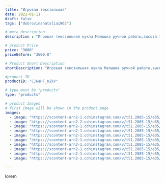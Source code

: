 ```yaml
---
title: "Игровая текстильная"
date: 2021-01-11
draft: false
tags: ["dubrovinanatalia1963"]

# meta description
description : "Игровая текстильная кукла Малышка ручной работы,высота 18 см."

# product Price
price: "3000"
priceBefore: "3600.0"

# Product Short Description
shortDescription: "Игровая текстильная кукла Малышка ручной работы,высота 18 см."

#product ID
productID: "CJ6eHF_n2kV"

# type must be "products"
type: "products"

# product Images
# first image will be shown in the product page
images:
  - image: "https://scontent-arn2-1.cdninstagram.com/v/t51.2885-15/e35/137582767_416164619637496_9123889168012873418_n.jpg?se=7&tp=1&_nc_ht=scontent-arn2-1.cdninstagram.com&_nc_cat=104&_nc_ohc=2MUlrVieVfQAX95Redg&oh=4cb5826038521220740470fd70c36a1f&oe=606CAB90&ig_cache_key=MjQ4NDQzMDU2ODI2NjAyODgyNQ%3D%3D.2"
  - image: "https://scontent-arn2-2.cdninstagram.com/v/t51.2885-15/e35/137349741_120656703174060_600000608547564460_n.jpg?se=7&tp=1&_nc_ht=scontent-arn2-2.cdninstagram.com&_nc_cat=100&_nc_ohc=HZfjLQnpoa0AX-cpyHo&oh=26032448e3cb0a59660998dff6e22741&oe=606C392E&ig_cache_key=MjQ4NDQzMDU2ODI3NDM3MzE0NA%3D%3D.2"
  - image: "https://scontent-arn2-1.cdninstagram.com/v/t51.2885-15/e35/137119758_185314620007575_3128259469193714877_n.jpg?se=7&tp=1&_nc_ht=scontent-arn2-1.cdninstagram.com&_nc_cat=103&_nc_ohc=5qBza6abshkAX8DY9SF&oh=1246364ed5a2e9d9ad3317a8b4c1adac&oe=606C3152&ig_cache_key=MjQ4NDQzMDU2ODI5OTYyMTE4Ng%3D%3D.2"
  - image: "https://scontent-arn2-1.cdninstagram.com/v/t51.2885-15/e35/138427365_418190739523132_1071611432694073070_n.jpg?se=7&tp=1&_nc_ht=scontent-arn2-1.cdninstagram.com&_nc_cat=104&_nc_ohc=-wzGZgBbZ3EAX_fpq35&oh=82fda63d12613603121bb64150ac1cb4&oe=606BCA16&ig_cache_key=MjQ4NDQzMDU2ODMwNzk2OTQ3Mg%3D%3D.2"
  - image: "https://scontent-arn2-1.cdninstagram.com/v/t51.2885-15/e35/137240390_1041426989669961_9071873423014984347_n.jpg?se=7&tp=1&_nc_ht=scontent-arn2-1.cdninstagram.com&_nc_cat=109&_nc_ohc=HgX67UcUCNwAX_dsD76&oh=71b2a17e524c7d16da376d7556d8ae67&oe=606B7035&ig_cache_key=MjQ4NDQzMDU2ODI0OTEwNTY1MA%3D%3D.2"
  - image: "https://scontent-arn2-1.cdninstagram.com/v/t51.2885-15/e35/136971633_406756997218582_1913939255682589494_n.jpg?se=7&tp=1&_nc_ht=scontent-arn2-1.cdninstagram.com&_nc_cat=110&_nc_ohc=qMUk5yBdiSsAX8cMYyS&oh=bcf046f403d65fc4b04fae80cc994190&oe=606BE0B0&ig_cache_key=MjQ4NDQzMDU2ODM4MzU2NjYwOQ%3D%3D.2"
  - image: "https://scontent-arn2-1.cdninstagram.com/v/t51.2885-15/e35/137570831_673202863358123_6516095216520198212_n.jpg?se=7&tp=1&_nc_ht=scontent-arn2-1.cdninstagram.com&_nc_cat=111&_nc_ohc=ALqasLqZxroAX-jvLmh&oh=4e9b5e12ff0fc19b6b963ea74822e046&oe=606CA8F1&ig_cache_key=MjQ4NDQzMDU2ODMxNjM2NzQ2OQ%3D%3D.2"
  - image: "https://scontent-arn2-1.cdninstagram.com/v/t51.2885-15/e35/137263390_221685956242418_3065489865123456223_n.jpg?se=7&tp=1&_nc_ht=scontent-arn2-1.cdninstagram.com&_nc_cat=102&_nc_ohc=2TdvnzlMp_8AX-HdQ1O&oh=891c2497afa1ebc425dc097655d0cadd&oe=606A88F6&ig_cache_key=MjQ4NDQzMDU2ODM5MTgzOTc1Mg%3D%3D.2"
  - image: "https://scontent-arn2-1.cdninstagram.com/v/t51.2885-15/e35/136964430_683866605611584_8286696852892561163_n.jpg?se=7&tp=1&_nc_ht=scontent-arn2-1.cdninstagram.com&_nc_cat=104&_nc_ohc=EXGtNvqyPYwAX-NfU25&oh=5f15af490adf93569ae930187ac4c0a9&oe=606B8C35&ig_cache_key=MjQ4NDQzMDU2ODI5MTEwMzk5Nw%3D%3D.2"
  - image: "https://scontent-arn2-1.cdninstagram.com/v/t51.2885-15/e35/138401993_775191103086945_7253349398516285901_n.jpg?se=7&tp=1&_nc_ht=scontent-arn2-1.cdninstagram.com&_nc_cat=109&_nc_ohc=oWftbWJGtDIAX8iuq5k&oh=8a1cc754986960267cc6dea44e1a5216&oe=606D2DB0&ig_cache_key=MjQ4NDQzMDU2ODMzMzI0MjA4MA%3D%3D.2"

---
```

lorem

